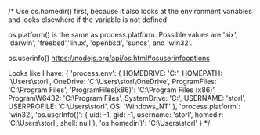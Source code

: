 /*
Use os.homedir() first, because it also looks at the environment variables and looks elsewhere if the variable is not defined

os.platform() is the same as process.platform. Possible values are 'aix', 'darwin', 'freebsd','linux', 'openbsd', 'sunos', and 'win32'.

os.userinfo() https://nodejs.org/api/os.html#osuserinfooptions

Looks like I have:
{
  'process.env': {
    HOMEDRIVE: 'C:',
    HOMEPATH: '\\Users\\storl',
    OneDrive: 'C:\\Users\\storl\\OneDrive',
    ProgramFiles: 'C:\\Program Files',
    'ProgramFiles(x86)': 'C:\\Program Files (x86)',
    ProgramW6432: 'C:\\Program Files',
    SystemDrive: 'C:',
    USERNAME: 'storl',
    USERPROFILE: 'C:\\Users\\storl',
    OS: 'Windows_NT'
  },
  'process.platform': 'win32',
  'os.userInfo()': {
    uid: -1,
    gid: -1,
    username: 'storl',
    homedir: 'C:\\Users\\storl',
    shell: null
  },
  'os.homedir()': 'C:\\Users\\storl'
}
*/